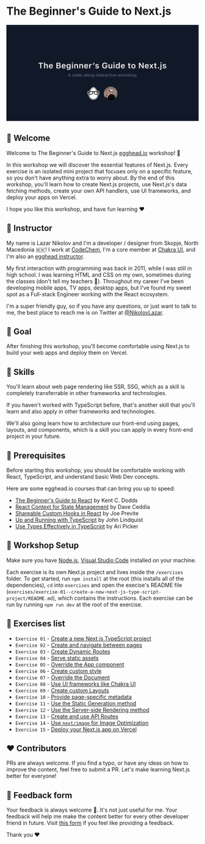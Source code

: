 # The Beginner's Guide to Next.js

![Workshop cover](./workshop-cover.png)

## 👋 Welcome

Welcome to The Beginner's Guide to Next.js [egghead.io](https://egghead.io) workshop! 🚀

In this workshop we will discover the essential features of Next.js. Every exercise is an isolated mini project that focuses only on a specific feature, so you don't have anything extra to worry about. By the end of this workshop, you'll learn how to create Next.js projects, use Next.js's data fetching methods, create your own API handlers, use UI frameworks, and deploy your apps on Vercel.

I hope you like this workshop, and have fun learning ❤️

## 🤠 Instructor

My name is Lazar Nikolov and I'm a developer / designer from Skopje, North Macedonia 🇲🇰! I work at [CodeChem](https://codechem.com), I'm a core member at [Chakra UI](https://chakra-ui.com), and I'm also an [egghead instructor](https://egghead.io/q/resources-by-lazar-nikolov).

My first interaction with programming was back in 2011, while I was still in high school. I was learning HTML and CSS on my own, sometimes during the classes (don't tell my teachers 🤫). Throughout my career I've been developing mobile apps, TV apps, desktop apps, but I've found my sweet spot as a Full-stack Engineer working with the React ecosystem.

I'm a super friendly guy, so if you have any questions, or just want to talk to me, the best place to reach me is on Twitter at [@NikolovLazar](https://twitter.com/NikolovLazar).

## 🎯 Goal

After finishing this workshop, you'll become comfortable using Next.js to build your web apps and deploy them on Vercel.

## 🚅 Skills

You'll learn about web page rendering like SSR, SSG, which as a skill is completely transferrable in other frameworks and technologies.

If you haven't worked with TypeScript before, that's another skill that you'll learn and also apply in other frameworks and technologies.

We'll also going learn how to architecture our front-end using pages, layouts, and components, which is a skill you can apply in every front-end project in your future.

## 🚧 Prerequisites

Before starting this workshop, you should be comfortable working with React, TypeScript, and understand basic Web Dev concepts.

Here are some egghead.io courses that can bring you up to speed:
- [The Beginner's Guide to React](https://egghead.io/courses/the-beginner-s-guide-to-react) by Kent C. Dodds
- [React Context for State Management](https://egghead.io/courses/react-context-for-state-management) by Dave Ceddia
- [Shareable Custom Hooks in React](https://egghead.io/courses/shareable-custom-hooks-in-react) by Joe Previte
- [Up and Running with TypeScript](https://egghead.io/courses/up-and-running-with-typescript) by John Lindquist
- [Use Types Effectively in TypeScript](https://egghead.io/courses/use-types-effectively-in-typescript) by Ari Picker

## 💽 Workshop Setup

Make sure you have [Node.js](https://nodejs.org/), [Visual Studio Code](https://code.visualstudio.com/) installed on your machine.

Each exercise is its own Next.js project and lives inside the `/exercises` folder. To get started, run `npm install` at the root (this installs all of the dependencies), `cd` into `exercises` and open the execise's README file (`exercises/exercise-01--create-a-new-next-js-type-script-project/README.md`), which contains the instructions. Each exercise can be run by running `npm run dev` at the root of the exercise.

## 🔢 Exercises list

- `Exercise 01` - [Create a new Next.js TypeScript project](exercises/exercise-01--create-a-new-next-js-type-script-project)
- `Exercise 02` - [Create and navigate between pages](exercises/exercise-02--create-and-navigate-between-pages)
- `Exercise 03` - [Create Dynamic Routes](exercises/exercise-03--create-dynamic-routes)
- `Exercise 04` - [Serve static assets](exercises/exercise-04--serve-static-assets)
- `Exercise 05` - [Override the App component](exercises/exercise-05--override-the-app-component)
- `Exercise 06` - [Create custom style](exercises/exercise-06--create-custom-style)
- `Exercise 07` - [Override the Document](exercises/exercise-07--override-the-document)
- `Exercise 08` - [Use UI frameworks like Chakra UI](exercises/exercise-08--use-ui-frameworks-like-chakra-ui)
- `Exercise 09` - [Create custom Layouts](exercises/exercise-09--create-custom-layouts)
- `Exercise 10` - [Provide page-specific metadata](exercises/exercise-10--provide-page-specific-metadata)
- `Exercise 11` - [Use the Static Generation method](exercises/exercise-11--use-the-static-generation-method)
- `Exercise 12` - [Use the Server-side Rendering method](exercises/exercise-12--use-the-server-side-rendering-method)
- `Exercise 13` - [Create and use API Routes](exercises/exercise-13--create-and-use-api-routes)
- `Exercise 14` - [Use `next/image` for Image Optimization](exercises/exercise-14--use-next-image-for-image-optimization)
- `Exercise 15` - [Deploy your Next.js app on Vercel](exercises/exercise-15--deploy-your-next-js-app-on-vercel)

## ❤️ Contributors

PRs are always welcome. If you find a typo, or have any ideas on how to improve the content, feel free to submit a PR. Let's make learning Next.js better for everyone!

## 🍩 Feedback form

Your feedback is always welcome 🙏. It's not just useful for me. Your feedback will help me make the content better for every other developer friend in future. Visit [this form](https://forms.gle/fXJdRAT5SBSjGspb7) if you feel like providing a feedback.

Thank you ❤️
